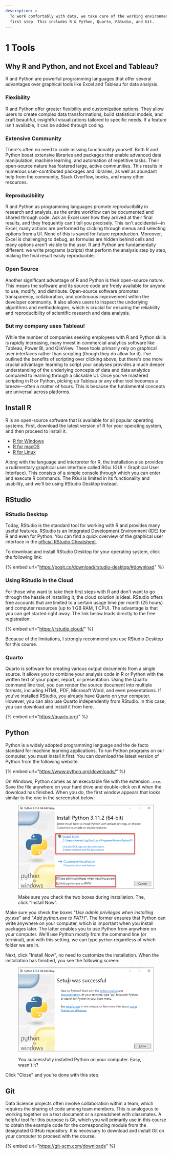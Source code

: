 ```yaml
---
description: >-
  To work comfortably with data, we take care of the working environment in the
  first step. This includes R & Python, Quarto, RStudio, and Git.
---
```


# 1 Tools

## Why R and Python, and not Excel and Tableau?

R and Python are powerful programming languages that offer several advantages over graphical tools like Excel and Tableau for data analysis.

### Flexibility

R and Python offer greater flexibility and customization options. They allow users to create complex data transformations, build statistical models, and craft beautiful, insightful visualizations tailored to specific needs. If a feature isn't available, it can be added through coding.

### Extensive Community

There's often no need to code missing functionality yourself. Both R and Python boast extensive libraries and packages that enable advanced data manipulation, machine learning, and automation of repetitive tasks. Their open-source nature has fostered large, active communities. This results in numerous user-contributed packages and libraries, as well as abundant help from the community, Stack Overflow, books, and many other resources.

### Reproducibility

R and Python as programming languages promote reproducibility in research and analysis, as the entire workflow can be documented and shared through code. Ask an Excel user how they arrived at their final results, and they frequently can't tell you precisely. This isn't accidental—in Excel, many actions are performed by clicking through menus and selecting options from a UI. None of this is saved for future reproduction. Moreover, Excel is challenging to debug, as formulas are hidden behind cells and many options aren't visible to the user. R and Python are fundamentally different: we write programs (scripts) that perform the analysis step by step, making the final result easily reproducible.

### Open Source

Another significant advantage of R and Python is their open-source nature. This means the software and its source code are freely available for anyone to use, modify, and distribute. Open-source software promotes transparency, collaboration, and continuous improvement within the developer community. It also allows users to inspect the underlying algorithms and methodologies, which is crucial for ensuring the reliability and reproducibility of scientific research and data analysis.

### But my company uses Tableau!

While the number of companies seeking employees with R and Python skills is rapidly increasing, many invest in commercial analytics software like Tableau, Power BI, and QlikView. These tools primarily rely on graphical user interfaces rather than scripting (though they do allow for it). I've outlined the benefits of scripting over clicking above, but there's one more crucial advantage: learning to script your analyses provides a much deeper understanding of the underlying concepts of data and data analytics compared to learning through a clickable UI. Once you've mastered scripting in R or Python, picking up Tableau or any other tool becomes a breeze—often a matter of hours. This is because the fundamental concepts are universal across platforms.

## Install R

R is an open-source software that is available for all popular operating systems. First, download the latest version of R for your operating system, and then proceed to install it.

* [R for Windows](https://cran.r-project.org/bin/windows/base/)
* [R for macOS](https://cran.r-project.org/bin/macosx/)
* [R for Linux](https://cran.r-project.org/bin/linux/)

Along with the language and interpreter for R, the installation also provides a rudimentary graphical user interface called RGui (GUI = Graphical User Interface). This consists of a simple console through which you can enter and execute R commands. The RGui is limited in its functionality and usability, and we'll be using RStudio Desktop instead.&#x20;

## RStudio

### RStudio Desktop

Today, RStudio is the standard tool for working with R and provides many useful features. RStudio is an Integrated Development Environment (IDE) for R and even for Python. You can find a quick overview of the graphical user interface in the [official RStudio Cheatsheet](https://posit.co/wp-content/uploads/2022/10/rstudio-ide-1.pdf).

To download and install RStudio Desktop for your operating system, click the following link:

{% embed url="https://posit.co/download/rstudio-desktop/#download" %}

### Using RStudio in the Cloud

For those who want to take their first steps with R and don't want to go through the hassle of installing it, the cloud solution is ideal. RStudio offers free accounts that are limited to a certain usage time per month (25 hours) and computer resources (up to 1 GB RAM, 1 CPU). The advantage is that you can get started right away. The link below leads directly to the free registration:

{% embed url="https://rstudio.cloud/" %}

Because of the limitations, I strongly recommend you use RStudio Desktop for this course.

### Quarto

Quarto is software for creating various output documents from a single source. It allows you to combine your analysis code in R or Python with the written text of your paper, report, or presentation. Using the Quarto command line tool, you can render the source document into multiple formats, including HTML, PDF, Microsoft Word, and even presentations. If you've installed RStudio, you already have Quarto on your computer. However, you can also use Quarto independently from RStudio. In this case, you can download and install it from here.

{% embed url="https://quarto.org/" %}

## Python

Python is a widely adopted programming language and the de facto standard for machine learning applications. To run Python programs on our computer, you must install it first. You can download the latest version of Python from the following website:

{% embed url="https://www.python.org/downloads/" %}

On Windows, Python comes as an executable file with the extension `.exe`. Save the file anywhere on your hard drive and double-click on it when the download has finished. When you do, the first window appears that looks similar to the one in the screenshot below:

<figure><img src="../.gitbook/assets/image (56).png" alt=""><figcaption><p>Make sure you check the two boxes during installation. The, click "Install Now".</p></figcaption></figure>

Make sure you check the boxes "_Use admin privileges when installing py.exe_" and "_Add python.exe to PATH_". The former ensures that Python can write anywhere on your computer, which is important when you install packages later. The latter enables you to use Python from anywhere on your computer. We'll use Python mostly from the command line (or terminal), and with this setting, we can type `python` regardless of which folder we are in.

Next, click "Install Now", no need to customize the installation. When the installation has finished, you see the following screen:

<figure><img src="../.gitbook/assets/image (57).png" alt=""><figcaption><p>You successfully installed Python on your computer. Easy, wasn't it?</p></figcaption></figure>

Click "Close" and you're done with this step.

## Git

Data Science projects often involve collaboration within a team, which requires the sharing of code among team members. This is analogous to working together on a text document or a spreadsheet with classmates. A helpful tool for this purpose is Git, which you will primarily use in this course to obtain the example code for the corresponding module from the designated GitHub repository. It is necessary to download and install Git on your computer to proceed with the course.

{% embed url="https://git-scm.com/downloads" %}
